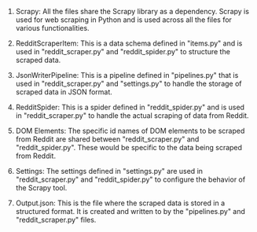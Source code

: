 1. Scrapy: All the files share the Scrapy library as a dependency. Scrapy is used for web scraping in Python and is used across all the files for various functionalities.

2. RedditScraperItem: This is a data schema defined in "items.py" and is used in "reddit_scraper.py" and "reddit_spider.py" to structure the scraped data.

3. JsonWriterPipeline: This is a pipeline defined in "pipelines.py" that is used in "reddit_scraper.py" and "settings.py" to handle the storage of scraped data in JSON format.

4. RedditSpider: This is a spider defined in "reddit_spider.py" and is used in "reddit_scraper.py" to handle the actual scraping of data from Reddit.

5. DOM Elements: The specific id names of DOM elements to be scraped from Reddit are shared between "reddit_scraper.py" and "reddit_spider.py". These would be specific to the data being scraped from Reddit.

6. Settings: The settings defined in "settings.py" are used in "reddit_scraper.py" and "reddit_spider.py" to configure the behavior of the Scrapy tool.

7. Output.json: This is the file where the scraped data is stored in a structured format. It is created and written to by the "pipelines.py" and "reddit_scraper.py" files.